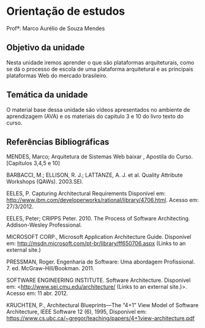 # Orientação de estudos

Profª: Marco Aurélio de Souza Mendes

## Objetivo da unidade

Nesta unidade iremos aprender o que são plataformas arquiteturais, como se dá o processo de escola de uma plataforma arquitetural e as principais plataformas Web do mercado brasileiro.


## Temática da unidade

O material base dessa unidade são vídeos apresentados no ambiente de aprendizagem (AVA) e os materiais do capítulo 3 e 10 do livro texto do curso.

## Referências Bibliográficas

MENDES, Marco;  Arquitetura de Sistemas Web baixar , Apostila do Curso. [Capítulos 3,4,5 e 10]

BARBACCI, M.; ELLISON, R. J.; LATTANZE, A. J. et al. Quality Attribute Workshops (QAWs). 2003.SEI.

EELES, P. Capturing Architectural Requirements Disponível em: <http://www.ibm.com/developerworks/rational/library/4706.html>. Acesso em: 27/3/2012.

EELES, Peter; CRIPPS Peter. 2010. The Process of Software Architecting. Addison-Wesley Professional.

MICROSOFT CORP., Microsoft Application Architecture  Guide. Disponível em: http://msdn.microsoft.com/pt-br/library/ff650706.aspx (Links to an external site.)

PRESSMAN, Roger. Engenharia de Software: Uma abordagem Profissional. 7. ed. McGraw-Hill/Bookman. 2011.

SOFTWARE ENGINEERING INSTITUTE. Software Architecture. Disponível em: <http://www.sei.cmu.edu/architecture/ (Links to an external site.)>. Acesso em: 11 abr. 2012.

KRUCHTEN, P., Architectural Blueprints—The “4+1” View Model of Software Architecture, IEEE Software 12 (6), 1995, Disponível em: https://www.cs.ubc.ca/~gregor/teaching/papers/4+1view-architecture.pdf
